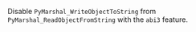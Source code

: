 Disable `PyMarshal_WriteObjectToString` from `PyMarshal_ReadObjectFromString` with the `abi3` feature.
